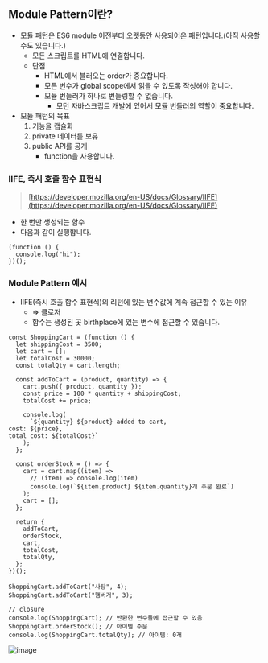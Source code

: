 ## Module Pattern이란?

- 모듈 패턴은 ES6 module 이전부터 오랫동안 사용되어온 패턴입니다.(아직 사용할 수도 있습니다.)
    - 모든 스크립트를 HTML에 연결합니다.
    - 단점
      - HTML에서 불러오는 order가 중요합니다.
      - 모든 변수가 global scope에서 읽을 수 있도록 작성해야 합니다.
      - 모듈 번들러가 하나로 번들링할 수 없습니다.
         - 모던 자바스크립트 개발에 있어서 모듈 번들러의 역할이 중요합니다.
- 모듈 패턴의 목표
    1. 기능을 캡슐화
    2. private 데이터를 보유
    3. public API를 공개
        - function을 사용합니다.

### IIFE, 즉시 호출 함수 표현식

> [https://developer.mozilla.org/en-US/docs/Glossary/IIFE](https://developer.mozilla.org/en-US/docs/Glossary/IIFE)
> 
- 한 번만 생성되는 함수
- 다음과 같이 실행합니다.

```
(function () {
  console.log("hi");
})();
```

### Module Pattern 예시

- IIFE(즉시 호출 함수 표현식)의 리턴에 있는 변수값에 계속 접근할 수 있는 이유 
  - ⇒ 클로저
  - 함수는 생성된 곳 birthplace에 있는 변수에 접근할 수 있습니다.

```tsx
const ShoppingCart = (function () {
  let shippingCost = 3500;
  let cart = [];
  let totalCost = 30000;
  const totalQty = cart.length;

  const addToCart = (product, quantity) => {
    cart.push({ product, quantity });
    const price = 100 * quantity + shippingCost;
    totalCost += price;

    console.log(
      `${quantity} ${product} added to cart,
cost: ${price}, 
total cost: ${totalCost}`
    );
  };

  const orderStock = () => {
    cart = cart.map((item) =>
      // (item) => console.log(item)
      console.log(`${item.product} ${item.quantity}개 주문 완료`)
    );
    cart = [];
  };

  return {
    addToCart,
    orderStock,
    cart,
    totalCost,
    totalQty,
  };
})();

ShoppingCart.addToCart("사탕", 4);
ShoppingCart.addToCart("햄버거", 3);

// closure
console.log(ShoppingCart); // 반환한 변수들에 접근할 수 있음
ShoppingCart.orderStock(); // 아이템 주문
console.log(ShoppingCart.totalQty); // 아이템: 0개
```

![image](https://user-images.githubusercontent.com/94776135/213924288-9561f5db-74e8-44eb-b5dd-26a65016d1cd.png)

